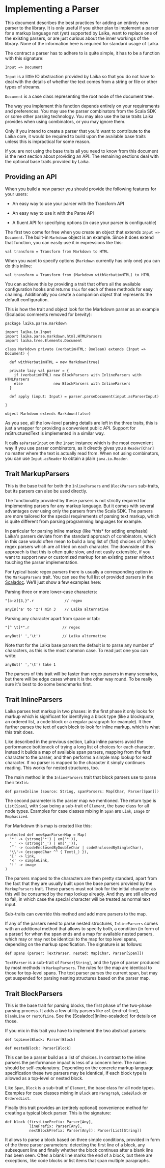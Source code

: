 
Implementing a Parser
=====================

This document describes the best practices for adding an entirely new parser to the library.
It is only useful if you either plan to implement a parser for a markup language not (yet)
supported by Laika, want to replace one of the existing parsers, or are just
curious about the inner workings of the library. None of the information here is required
for standard usage of Laika.

The contract a parser has to adhere to is quite simple, it has to be a function
with this signature:

    Input => Document
    
`Input` is a little IO abstraction provided by Laika so that you do not have to
deal with the details of whether the text comes from a string or file or other 
types of streams.
 
`Document` is a case class representing the root node of the document tree.

The way you implement this function depends entirely on your requirements and preferences.
You may use the parser combinators from the Scala SDK or some other parsing technology.
You may also use the base traits Laika provides when using combinators, or you may ignore them.

Only if you intend to create a parser that you'd want to contribute to the Laika core, it would
be required to build upon the available base traits unless this is impractical for some reason.    
    
If you are not using the base traits all you need to know from this document is the next section
about providing an API. The remaining sections deal with the optional base traits provided by Laika.



Providing an API
----------------

When you build a new parser you should provide the following features for your users:

* An easy way to use your parser with the Transform API

* An easy way to use it with the Parse API

* A fluent API for specifying options (in case your parser is configurable)

The first two come for free when you create an object that extends `Input => Document`.
The built-in `Markdown` object is an example. Since it does extend that function,
you can easily use it in expressions like this:

    val transform = Transform from Markdown to HTML
    
When you want to specify options (`Markdown` currently has only one) you can do this
inline:

    val transform = Transform from (Markdown withVerbatimHTML) to HTML

You can achieve this by providing a trait that offers all the available configuration
hooks and returns `this` for each of these methods for easy chaining. Additionally
you create a companion object that represents the default configuration.

This is how the trait and object look for the Markdown parser as an example (Scaladoc
comments removed for brevity):

    package laika.parse.markdown
    
    import laika.io.Input
    import laika.parse.markdown.html.HTMLParsers
    import laika.tree.Elements.Document

    class Markdown private (verbatimHTML: Boolean) extends (Input => Document) {

      def withVerbatimHTML = new Markdown(true)
  
      private lazy val parser = {
        if (verbatimHTML) new BlockParsers with InlineParsers with HTMLParsers
        else              new BlockParsers with InlineParsers
      }

      def apply (input: Input) = parser.parseDocument(input.asParserInput)
  
    }

    object Markdown extends Markdown(false) 

As you see, all the low-level parsing details are left in the three traits, this is
just a wrapper for providing a convenient public API. Support for reStructuredText
is implemented in a similar way.

It calls `asParserInput` on the `Input` instance which is the most convenient way
if you use parser combinators, as it directly gives you a `Reader[Char]` no matter
where the text is actually read from. When not using combinators, you can use
`Input.asReader` to obtain a plain `java.io.Reader`.



Trait MarkupParsers
-------------------

This is the base trait for both the `InlineParsers` and `BlockParsers` sub-traits,
but its parsers can also be used directly.

The functionality provided by these parsers is not strictly required for implementing
parsers for any markup language. But it comes with several advantages over using
only the parsers from the Scala SDK. The parsers are more tailored for the special 
requirements of parsing text markup, which is quite different from parsing programming 
languages for example. 

In particular for parsing inline markup (like \*this\* for adding emphasis) Laika's parsers deviate
from the standard approach of combinators, which in this case would often mean to build
a long list of (flat) choices of (often) regex parsers which are all tried on each character.
The downside of this approach is that this is often quite slow, and not easily extensible, 
if you want to support new or customized markup for an existing parser without touching the parser
implementation.

For typical basic regex parsers there is usually a corresponding option in the `MarkupParsers`
trait. You can see the full list of provided parsers in the [Scaladoc][markup-scaladoc].
We'll just show a few examples here:

Parsing three or more lower-case characters:

    "[a-z]{3,}".r              // regex
    
    anyIn('a' to 'z') min 3    // Laika alternative
    
Parsing any character apart from space or tab:

    "[^ \t]*".r               // regex
    
    anyBut(' ','\t')          // Laika alternative
    
Note that for the Laika base parsers the default is to parse any number of characters,
as this is the most common case. To read just one you can write:

    anyBut(' ','\t') take 1
    
The parsers of this trait will be faster than regex parsers in many scenarios, but
there will be edge cases where it is the other way round. To be really sure it's best
to do some benchmarks first. 


[markup-scaladoc]: api/#laika.parse.MarkupParsers


Trait InlineParsers
-------------------

Laika parses text markup in two phases: in the first phase it only looks for markup which is
significant for identifying a block type (like a blockquote, an ordered list, a code block
or a regular paragraph for example). It then further parses the text of each block to look
for inline markup, which is what this trait does.

Like described in the previous section, Laika inline parsers avoid the performance bottleneck
of trying a long list of choices for each character. Instead it builds a map of available
span parsers, mapping from the first character to the parser, and then performs a simple
map lookup for each character. If no parser is mapped to the character it simply continues
reading. This works for nested structures, too.

The main method in the `InlineParsers` trait that block parsers use to parse their text is:

    def parseInline (source: String, spanParsers: Map[Char, Parser[Span]])
    
The second parameter is the parser map we mentioned. The return type is `List[Span]`, 
with `Span` being a sub-trait of `Element`, the base class for all node types. 
Examples for case classes mixing in `Span` are `Link`, `Image` or `Emphasized`.

For Markdown this map is created like this:

    protected def newSpanParserMap = Map(
      '*' -> (strong('*') | em('*')),    
      '_' -> (strong('_') | em('_')),
      '`' -> (codeEnclosedByDoubleChar | codeEnclosedBySingleChar), 
      '\\'-> (escapedChar ^^ { Text(_) }),
      '[' -> link,
      '<' -> simpleLink,
      '!' -> image
    )
    
The parsers mapped to the characters are then pretty standard, apart from the fact
that they are usually built upon the base parsers provided by the `MarkupParsers`
trait. These parsers must not look for
the initial character as this will be consumed by the map lookup already. And they
are still allowed to fail, in which case the special character will be treated as
normal text input.

Sub-traits can override this method and add more parsers to the map.

If any of the parsers need to parse nested structures, `InlineParsers` comes
with an additional method that allows to specify both, a condition (in form of a parser)
for when the span ends and a map for available nested parsers, which may or may not
be identical to the map for top level spans, depending on the markup specification.
The signature is as follows:

    def spans (parser: TextParser, nested: Map[Char, Parser[Span]]) 

`TextParser` is a sub-trait of `Parser[String]`, and the type of parser produced
by most methods in `MarkupParsers`. The rules for the map are identical
to those for top-level spans. The text parser parses the current span, but may get
suspended for parsing nesting structures based on the parser map. 



Trait BlockParsers
------------------

This is the base trait for parsing blocks, the first phase of the two-phase parsing
process. It adds a few utility parsers like `eol` (end-of-line), `blankLine`
or `restOfLine`. See the [Scaladoc][inline-scaladoc] for details on those.

If you mix in this trait you have to implement the two abstract parsers:

    def topLevelBlock: Parser[Block]
 
    def nestedBlock: Parser[Block]

This can be a parser build as a list of choices. In contrast to the inline
parsers the performance impact is less of a concern here. The names should be
self-explanatory. Depending on the concrete markup language specification
these two parsers may be identical, if each block type is allowed as a top-level
or nested block.

 Like `Span`, `Block` is a sub-trait of `Element`, the base class for all node types. 
Examples for case classes mixing in `Block` are `Paragraph`, `CodeBlock` or `OrderedList`.

Finally this trait provides an (entirely optional) convenience method for creating
a typical block parser. This is the signature:

    def block (firstLinePrefix: Parser[Any], 
               linePrefix: Parser[Any], 
               nextBlockPrefix: Parser[Any]): Parser[List[String]]

It allows to parse a block based on three simple conditions, provided in form of
the three parser parameters: detecting the first line of a block, any subsequent
line and finally whether the block continues after a blank line has been seen.
Often a blank line marks the end of a block, but there are exceptions, like code
blocks or list items that span multiple parapraphs.



